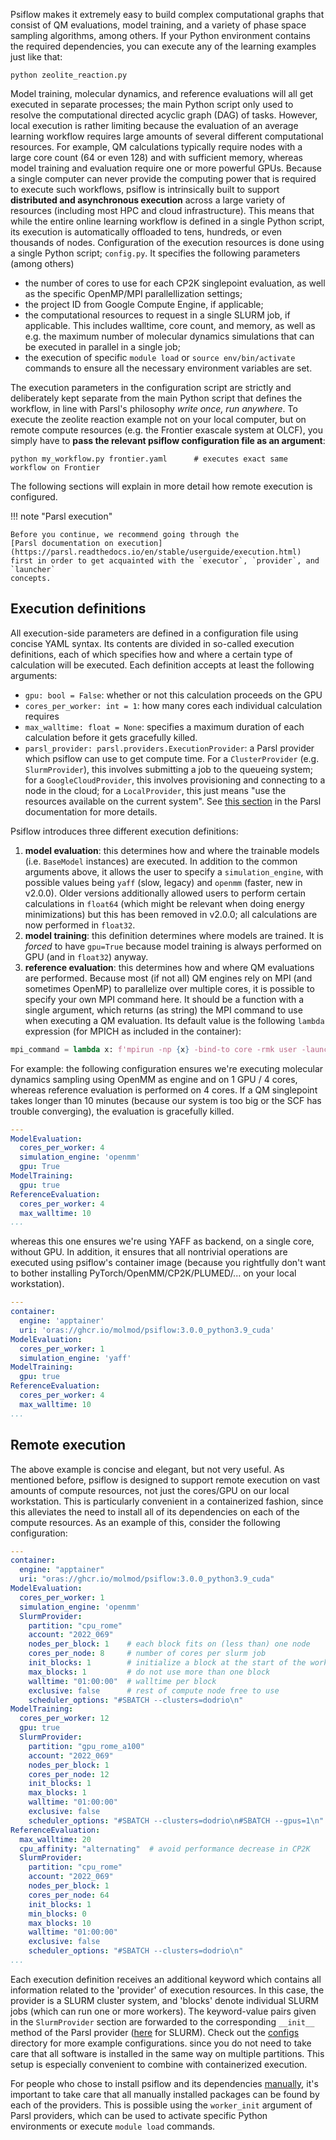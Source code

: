 Psiflow makes it extremely easy to build
complex computational graphs that consist of
QM evaluations, model training, and a variety of phase space sampling algorithms, among others.
If your Python environment contains the required dependencies, you can execute any of the learning examples just like that:
```console
python zeolite_reaction.py
```
Model training, molecular dynamics, and reference evaluations will all get executed in separate processes; the main
Python script only used to resolve the computational directed acyclic graph (DAG) of tasks.
However, local execution is rather limiting because the evaluation of an average learning workflow requires
large amounts of several different computational resources.
For example, QM calculations typically require nodes with a large core count (64 or even 128)
and with sufficient memory, whereas model training and evaluation require one or more powerful
GPUs.
Because a single computer can never provide the computing power that is required to
execute such workflows, psiflow is intrinsically built to support **distributed
and asynchronous execution** across a large variety of resources (including most HPC and cloud infrastructure).
This means that while the entire online learning workflow is defined in a single Python script,
its execution is automatically offloaded to tens, hundreds, or even thousands of nodes.
Configuration of the execution resources is done using a single Python script; `config.py`.
It specifies the following parameters (among others)

- the number of cores to use for each CP2K singlepoint evaluation, as well as the specific OpenMP/MPI parallellization settings;
- the project ID from Google Compute Engine, if applicable;
- the computational resources to request in a single SLURM job, if applicable.
This includes walltime, core count, and memory, as well as e.g. the maximum number of molecular dynamics
simulations that can be executed in parallel in a single job;
- the execution of specific `module load` or `source env/bin/activate` commands to ensure all the necessary environment variables are set.

The execution parameters in the configuration script are strictly and deliberately kept separate
from the main Python script that defines the workflow, in line with Parsl's philosophy *write once, run anywhere*.
To execute the zeolite reaction example not on your local computer, but on remote compute resources
(e.g. the Frontier exascale system at OLCF), you simply have to __pass the relevant psiflow configuration
file as an argument__:

```console
python my_workflow.py frontier.yaml      # executes exact same workflow on Frontier
```

The following sections will explain in more detail how remote execution is configured.


!!! note "Parsl execution"
    
    Before you continue, we recommend going through the 
    [Parsl documentation on execution](https://parsl.readthedocs.io/en/stable/userguide/execution.html)
    first in order to get acquainted with the `executor`, `provider`, and `launcher`
    concepts.

## Execution definitions
All execution-side parameters are defined in a configuration file using concise YAML syntax.
Its contents are divided in so-called execution definitions, each of which specifies how and where
a certain type of calculation will be executed. Each definition accepts at least the following arguments:

- `gpu: bool = False`: whether or not this calculation proceeds on the GPU
- `cores_per_worker: int = 1`: how many cores each individual calculation requires
- `max_walltime: float = None`: specifies a maximum duration of each calculation before it gets gracefully killed.
- `parsl_provider: parsl.providers.ExecutionProvider`: a Parsl provider which psiflow can use to get compute time.
For a `ClusterProvider` (e.g. `SlurmProvider`), this involves submitting a job to the queueing system; for a `GoogleCloudProvider`,
this involves provisioning and connecting to a node in the cloud; for a `LocalProvider`, this just means "use the resources
available on the current system". See [this section](https://parsl.readthedocs.io/en/stable/userguide/execution.html#execution-providers)
in the Parsl documentation for more details.

Psiflow introduces three different execution definitions:

1. __model evaluation__: this determines how and where the trainable models (i.e. `BaseModel` instances) are
executed. In addition to the common arguments above, it allows the user to specify a `simulation_engine`, with possible
values being `yaff` (slow, legacy) and `openmm` (faster, new in v2.0.0). Older versions additionally allowed users to
perform certain calculations in `float64` (which might be relevant when doing energy minimizations) but this has been
removed in v2.0.0; all calculations are now performed in `float32`.
2. __model training__: this definition determines where models are trained. It is _forced_ to have `gpu=True` because model training
is always performed on GPU (and in `float32`) anyway.
3. __reference evaluation__: this determines how and where QM evaluations are performed. Because most (if not all) QM engines
rely on MPI (and sometimes OpenMP) to parallelize over multiple cores, it is possible to specify your own MPI command here.
It should be a function with a single argument, which returns (as string) the MPI command to use when executing a QM evaluation.
Its default value is the following `lambda` expression (for MPICH as included in the container):
```py
mpi_command = lambda x: f'mpirun -np {x} -bind-to core -rmk user -launcher fork'
```

For example: the following configuration ensures we're executing molecular dynamics sampling using OpenMM as engine and on 1 GPU / 4 cores,
whereas reference evaluation is performed on 4 cores. If a QM singlepoint takes longer than 10 minutes (because our system is too big or 
the SCF has trouble converging), the evaluation is gracefully killed.
```yaml
---
ModelEvaluation:
  cores_per_worker: 4
  simulation_engine: 'openmm'
  gpu: True
ModelTraining:
  gpu: true
ReferenceEvaluation:
  cores_per_worker: 4
  max_walltime: 10
...
```
whereas this one ensures we're using YAFF as backend, on a single core, without GPU.
In addition, it ensures that all nontrivial operations are executed using psiflow's container image 
(because you rightfully don't want to bother installing PyTorch/OpenMM/CP2K/PLUMED/... on your local workstation).
```yaml
---
container:
  engine: 'apptainer'
  uri: 'oras://ghcr.io/molmod/psiflow:3.0.0_python3.9_cuda'
ModelEvaluation:
  cores_per_worker: 1
  simulation_engine: 'yaff'
ModelTraining:
  gpu: true
ReferenceEvaluation:
  cores_per_worker: 4
  max_walltime: 10
...
```

## Remote execution
The above example is concise and elegant, but not very useful.
As mentioned before, psiflow is designed to support remote execution on vast amounts of
compute resources, not just the cores/GPU on our local workstation.
This is particularly convenient in a containerized fashion, since this alleviates the
need to install all of its dependencies on each of the compute resources.
As an example of this, consider the following configuration:

```yaml
---
container:
  engine: "apptainer"
  uri: "oras://ghcr.io/molmod/psiflow:3.0.0_python3.9_cuda"
ModelEvaluation:
  cores_per_worker: 1
  simulation_engine: 'openmm'
  SlurmProvider:
    partition: "cpu_rome"
    account: "2022_069"
    nodes_per_block: 1    # each block fits on (less than) one node
    cores_per_node: 8     # number of cores per slurm job
    init_blocks: 1        # initialize a block at the start of the workflow
    max_blocks: 1         # do not use more than one block
    walltime: "01:00:00"  # walltime per block
    exclusive: false      # rest of compute node free to use
    scheduler_options: "#SBATCH --clusters=dodrio\n"
ModelTraining:
  cores_per_worker: 12
  gpu: true
  SlurmProvider:
    partition: "gpu_rome_a100"
    account: "2022_069"
    nodes_per_block: 1
    cores_per_node: 12  
    init_blocks: 1      
    max_blocks: 1       
    walltime: "01:00:00"
    exclusive: false
    scheduler_options: "#SBATCH --clusters=dodrio\n#SBATCH --gpus=1\n"
ReferenceEvaluation:
  max_walltime: 20
  cpu_affinity: "alternating"  # avoid performance decrease in CP2K
  SlurmProvider:
    partition: "cpu_rome"
    account: "2022_069"
    nodes_per_block: 1
    cores_per_node: 64
    init_blocks: 1
    min_blocks: 0 
    max_blocks: 10 
    walltime: "01:00:00"
    exclusive: false
    scheduler_options: "#SBATCH --clusters=dodrio\n"
...
```
Each execution definition receives an additional keyword which contains all information related to the 'provider' of execution resources.
In this case, the provider is a SLURM cluster system, and 'blocks' denote individual SLURM jobs (which can run one or more workers).
The keyword-value pairs given in the `SlurmProvider` section are forwarded to the corresponding `__init__` method of the Parsl provider
([here](https://github.com/Parsl/parsl/blob/ea54919b6a85056a084e9dad9bc030806bc58fc0/parsl/providers/slurm/slurm.py#L36) for SLURM).
Check out the [configs](https://github.com/molmod/psiflow/tree/main/configs) directory for more example configurations.
since you do not need to take care that all software is installed in the same way on multiple partitions.
This setup is especially convenient to combine with containerized execution.

For people who chose to install psiflow and its dependencies [manually](installation.md#manual),
it's important to take care that all manually installed packages can be found by each of the providers.
This is possible using the `worker_init` argument of Parsl providers, which can be used to 
activate specific Python environments or execute `module load` commands.
